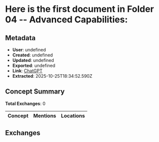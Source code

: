 # Here is the first document in **Folder 04 -- Advanced Capabilities**:

## Metadata

- **User**: undefined
- **Created**: undefined
- **Updated**: undefined
- **Exported**: undefined
- **Link**: [ChatGPT](undefined)
- **Extracted**: 2025-10-25T18:34:52.590Z

## Concept Summary

**Total Exchanges**: 0

| Concept | Mentions | Locations |
|---------|----------|----------|

## Exchanges

